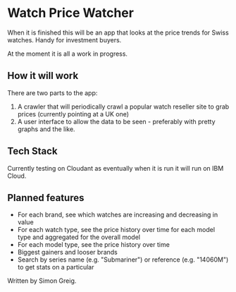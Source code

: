 # Watch Price Watcher

When it is finished this will be an app that looks at the price trends for Swiss watches. Handy for investment buyers.

At the moment it is all a work in progress.

## How it will work

There are two parts to the app:
1. A crawler that will periodically crawl a popular watch reseller site to grab prices (currently pointing at a UK one)
2. A user interface to allow the data to be seen - preferably with pretty graphs and the like.

## Tech Stack

Currently testing on Cloudant as eventually when it is run it will run on IBM Cloud.

## Planned features

* For each brand, see which watches are increasing and decreasing in value
* For each watch type, see the price history over time for each model type and aggregated for the overall model
* For each model type, see the price history over time
* Biggest gainers and looser brands
* Search by series name (e.g. "Submariner") or reference (e.g. "14060M") to get stats on a particular 

Written by Simon Greig.